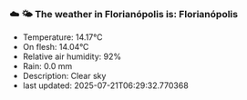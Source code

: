 ### ☁️ 🌤️  The weather in Florianópolis is: Florianópolis

- Temperature: 14.17°C
- On flesh: 14.04°C
- Relative air humidity: 92%
- Rain: 0.0 mm
- Description: Clear sky
- last updated: 2025-07-21T06:29:32.770368
